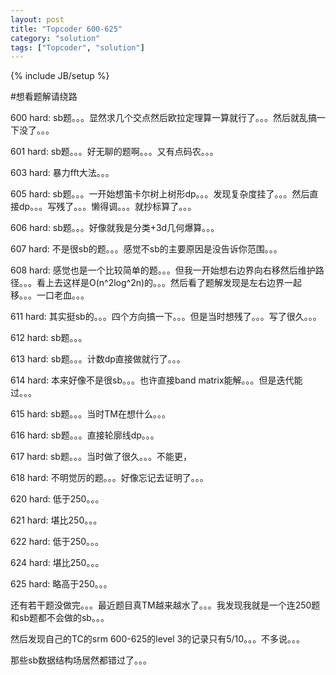 ```yaml
---
layout: post
title: "Topcoder 600-625"
category: "solution"
tags: ["Topcoder", "solution"]
---
```

{% include JB/setup %}

#想看题解请绕路

600 hard: sb题。。。显然求几个交点然后欧拉定理算一算就行了。。。然后就乱搞一下没了。。。

601 hard: sb题。。。好无聊的题啊。。。又有点码农。。。

603 hard: 暴力fft大法。。。

605 hard: sb题。。。一开始想笛卡尔树上树形dp。。。发现复杂度挂了。。。然后直接dp。。。写残了。。。懒得调。。。就抄标算了。。。

606 hard: sb题。。。好像就我是分类+3d几何爆算。。。

607 hard: 不是很sb的题。。。感觉不sb的主要原因是没告诉你范围。。。

608 hard: 感觉也是一个比较简单的题。。。但我一开始想右边界向右移然后维护路径。。。看上去这样是O(n^2log^2n)的。。。然后看了题解发现是左右边界一起移。。。一口老血。。。

611 hard: 其实挺sb的。。。四个方向搞一下。。。但是当时想残了。。。写了很久。。。

612 hard: sb题。。。

613 hard: sb题。。。计数dp直接做就行了。。。

614 hard: 本来好像不是很sb。。。也许直接band matrix能解。。。但是迭代能过。。。

615 hard: sb题。。。当时TM在想什么。。。

616 hard: sb题。。。直接轮廓线dp。。。

617 hard: sb题。。。当时做了很久。。。不能更，

618 hard: 不明觉厉的题。。。好像忘记去证明了。。。

620 hard: 低于250。。。

621 hard: 堪比250。。。

622 hard: 低于250。。。

624 hard: 堪比250。。。

625 hard: 略高于250。。。

还有若干题没做完。。。最近题目真TM越来越水了。。。我发现我就是一个连250题和sb题都不会做的sb。。。

然后发现自己的TC的srm 600-625的level 3的记录只有5/10。。。不多说。。。

那些sb数据结构场居然都错过了。。。
